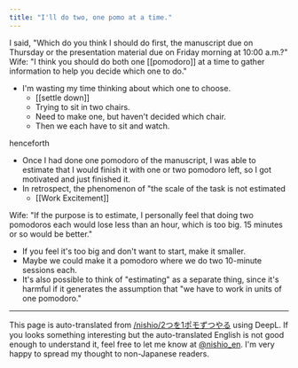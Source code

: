```yaml
---
title: "I'll do two, one pomo at a time."
---
```


I said, "Which do you think I should do first, the manuscript due on Thursday or the presentation material due on Friday morning at 10:00 a.m.?"
Wife: "I think you should do both one [[pomodoro]] at a time to gather information to help you decide which one to do."

- I'm wasting my time thinking about which one to choose.
    - [[settle down]]
    - Trying to sit in two chairs.
    - Need to make one, but haven't decided which chair.
    - Then we each have to sit and watch.

henceforth
- Once I had done one pomodoro of the manuscript, I was able to estimate that I would finish it with one or two pomodoro left, so I got motivated and just finished it.
- In retrospect, the phenomenon of "the scale of the task is not estimated
    - [[Work Excitement]]

Wife: "If the purpose is to estimate, I personally feel that doing two pomodoros each would lose less than an hour, which is too big. 15 minutes or so would be better."
- If you feel it's too big and don't want to start, make it smaller.
- Maybe we could make it a pomodoro where we do two 10-minute sessions each.
- It's also possible to think of "estimating" as a separate thing, since it's harmful if it generates the assumption that "we have to work in units of one pomodoro."

---
This page is auto-translated from [/nishio/2つを1ポモずつやる](https://scrapbox.io/nishio/2つを1ポモずつやる) using DeepL. If you looks something interesting but the auto-translated English is not good enough to understand it, feel free to let me know at [@nishio_en](https://twitter.com/nishio_en). I'm very happy to spread my thought to non-Japanese readers.